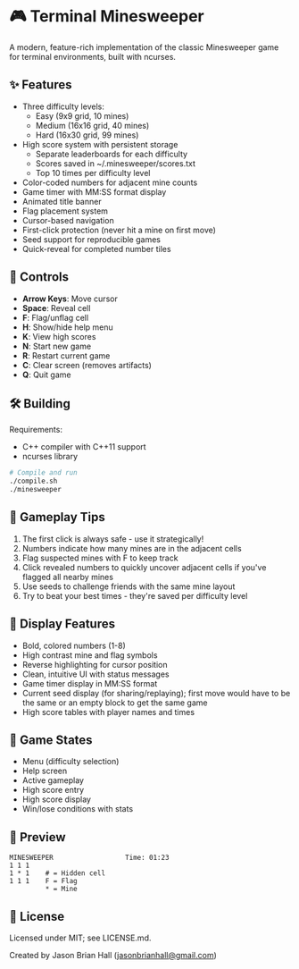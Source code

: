 # 🎮 Terminal Minesweeper

A modern, feature-rich implementation of the classic Minesweeper game for terminal environments, built with ncurses.

## ✨ Features

- Three difficulty levels:
  - Easy (9x9 grid, 10 mines)
  - Medium (16x16 grid, 40 mines)
  - Hard (16x30 grid, 99 mines)
- High score system with persistent storage
  - Separate leaderboards for each difficulty
  - Scores saved in ~/.minesweeper/scores.txt
  - Top 10 times per difficulty level
- Color-coded numbers for adjacent mine counts
- Game timer with MM:SS format display
- Animated title banner
- Flag placement system
- Cursor-based navigation
- First-click protection (never hit a mine on first move)
- Seed support for reproducible games
- Quick-reveal for completed number tiles

## 🎯 Controls

- **Arrow Keys**: Move cursor
- **Space**: Reveal cell
- **F**: Flag/unflag cell
- **H**: Show/hide help menu
- **K**: View high scores
- **N**: Start new game
- **R**: Restart current game
- **C**: Clear screen (removes artifacts)
- **Q**: Quit game

## 🛠️ Building

Requirements:
- C++ compiler with C++11 support
- ncurses library

```bash
# Compile and run
./compile.sh
./minesweeper
```

## 🎲 Gameplay Tips

1. The first click is always safe - use it strategically!
2. Numbers indicate how many mines are in the adjacent cells
3. Flag suspected mines with F to keep track
4. Click revealed numbers to quickly uncover adjacent cells if you've flagged all nearby mines
5. Use seeds to challenge friends with the same mine layout
6. Try to beat your best times - they're saved per difficulty level

## 🎨 Display Features

- Bold, colored numbers (1-8)
- High contrast mine and flag symbols
- Reverse highlighting for cursor position
- Clean, intuitive UI with status messages
- Game timer display in MM:SS format
- Current seed display (for sharing/replaying); first move would have to be the same or an empty block to get the same game
- High score tables with player names and times

## 🔄 Game States

- Menu (difficulty selection)
- Help screen
- Active gameplay
- High score entry
- High score display
- Win/lose conditions with stats

## 🎥 Preview

```
MINESWEEPER                  Time: 01:23
1 1 1
1 * 1    # = Hidden cell
1 1 1    F = Flag
         * = Mine
```

## 📝 License

Licensed under MIT; see LICENSE.md.

Created by Jason Brian Hall (jasonbrianhall@gmail.com)
